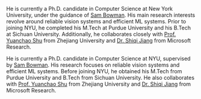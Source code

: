 He is currently a Ph.D. candidate in Computer Science at New York University, under the guidance of [Sam Bowman](https://cims.nyu.edu/~sbowman/). His main research interests revolve around reliable vision systems and efficient ML systems. Prior to joining NYU, he completed his M.Tech at Purdue University and his B.Tech at Sichuan University. Additionally, he collaborates closely with [Prof. Yuanchao Shu](https://yshu.org) from Zhejiang University and [Dr. Shiqi Jiang](https://chrisplus.me/) from Microsoft Research.

He is currently a Ph.D. candidate in Computer Science at NYU, supervised by [Sam Bowman](https://cims.nyu.edu/~sbowman/). His research focuses on reliable vision systems and efficient ML systems. Before joining NYU, he obtained his M.Tech from Purdue University and B.Tech from Sichuan University. He also collaborates with [Prof. Yuanchao Shu](https://yshu.org) from Zhejiang University and [Dr. Shiqi Jiang](https://chrisplus.me/) from Microsoft Research.

